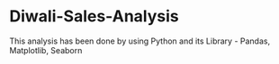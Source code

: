 # Diwali-Sales-Analysis
This analysis has been done by using Python and its Library - Pandas, Matplotlib, Seaborn
